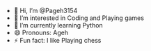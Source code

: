 - 👋 Hi, I’m @Pageh3154
- 👀 I’m interested in Coding and Playing games
- 🌱 I’m currently learning Python
- 😄 Pronouns: Ageh
- ⚡ Fun fact: I like Playing chess

<!---
Pageh3154/Pageh3154 is a ✨ special ✨ repository because its `README.md` (this file) appears on your GitHub profile.
You can click the Preview link to take a look at your changes.
--->
